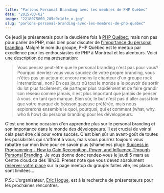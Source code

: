```yaml
---
title: "Parlons Personal Branding avec les membres de PHP Québec"
date: "2015-03-02"
image: "2218075860_205c9c1dfe_o.jpg"
slug: "parlons-personal-branding-avec-les-membres-de-php-quebec"
---
```


Ce jeudi je présenterais pour la deuxième fois à [PHP Québec](https://www.meetup.com/PHPQuebec/ "Site web de PHP Québec"), mais non pas pour parler de PHP, mais bien pour discuter de [l'importance du personal branding](https://www.meetup.com/PHPQuebec/events/220466456/ "Rencontre PHP Québec Mars 2015 - Le personal branding, plus important que jamais"). Malgré le nom du groupe, PHP Québec est le meetup par excellence pour les enthousiastes de PHP à Montréal et les alentours. Voici une description de ma présentation:

> Vous pensez peut-être que le personal branding n'est pas pour vous? Pourquoi devriez-vous vous souciez de votre propre branding, vous n'êtes pas un acteur et encore moins le chanteur d'un groupe rock international, non? En ces jours où tout le monde a le pouvoir de sortir du lot plus facilement, de partager plus rapidement et de faire grandir son réseau comme jamais, il est plus important que jamais de penser à vous, en tant que marque. Bien sûr, le but n'est pas d'aller aussi loin que votre marque de boisson gazeuse préférée, mais nous explorerons ensemble le quoi, pourquoi, qui et comment (what, why, who & how) du personal branding pour les développeurs.

C'est une bonne occasion d'en apprendre plus sur le personal branding et son importance dans le monde des développeurs. Il est crucial de voir si cela peut être clé pour votre succès. C'est bien sûr un avant-goût de toutes les possibilités qui s'offrent à vous, mais vous pourrez toujours vous rabattre sur mon livre pour en savoir plus (shameless plug): [Success in Programming - How to Gain Recognition, Power, and Influence Through Personal Branding](https://www.amazon.ca/Success-Programming-Recognition-Influence-Personal/dp/1484200020/ "Success in Programming - How to Gain Recognition, Power, and Influence Through Personal Branding book on Amazon"). Je vous donne donc rendez-vous le jeudi 5 mars au Centre cloud.ca dès 18h30. Prenez note que vous devez absolument [réserver votre place](https://www.meetup.com/PHPQuebec/events/220466456/ "Rencontre PHP Québec Mars 2015 - Le personal branding, plus important que jamais") sur la page meetup du groupe: faites vite, les places sont limitées...

P.S.: L'organisateur, [Eric Hogue](https://www.linkedin.com/in/ehogue "Profile LinkedIn d'Eric Hogue"), est à la recherche de présentateurs pour les prochaines rencontres.
